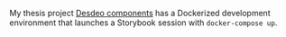 My thesis project [Desdeo components](https://github.com/mika-alaoutinen/desdeo-components) has a Dockerized development environment that launches a Storybook session with `docker-compose up`.